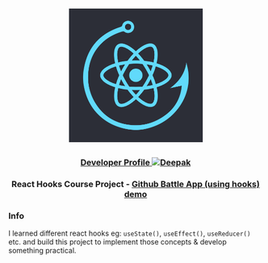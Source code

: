 <h1 align="center">
  <a href="https://radiant-sands-51546.herokuapp.com/profile/deepak.chandani">
  <img src="/react_hooks.jpg" alt="React hooks" width="265"></a>
  <br>
</h1>


<h3 align="center">  
  <a href="https://radiant-sands-51546.herokuapp.com/profile/deepak.chandani">
  <b>Developer Profile</b>
  <img src="https://www.gravatar.com/avatar/76b3845fdeebdcccbd3728f4df17c788?s=105" alt="Deepak"></a>
  <br>
</h3>

<h3 align="center">React Hooks Course Project - <a href="http://react-hooks-dc.surge.sh">Github Battle App (using hooks) demo</a></h3>

### Info
I learned different react hooks eg: `useState()`, `useEffect()`, `useReducer()` etc. 
and build this project to implement those concepts & develop something practical.
